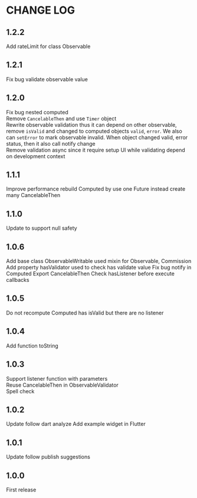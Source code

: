 # CHANGE LOG

## 1.2.2

Add rateLimit for class Observable

## 1.2.1

Fix bug validate observable value

## 1.2.0

Fix bug nested computed  
Remove `CancelableThen` and use `Timer` object  
Rewrite observable validation thus it can depend on other observable, remove `isValid` and changed to computed objects `valid`, `error`. We also can `setError` to mark observable invalid. When object changed valid, error status, then it also call notify change  
Remove validation async since it require setup UI while validating depend on development context

## 1.1.1

Improve performance rebuild Computed by use one Future instead create many CancelableThen

## 1.1.0

Update to support null safety

## 1.0.6

Add base class ObservableWritable used mixin for Observable, Commission
Add property hasValidator used to check has validate value
Fix bug notify in Computed
Export CancelableThen
Check hasListener before execute callbacks

## 1.0.5

Do not recompute Computed has isValid but there are no listener

## 1.0.4

Add function toString

## 1.0.3

Support listener function with parameters  
Reuse CancelableThen in ObservableValidator  
Spell check

## 1.0.2

Update follow dart analyze
Add example widget in Flutter

## 1.0.1

Update follow publish suggestions

## 1.0.0

First release
